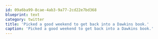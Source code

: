 ```yaml
---
id: 09a6ba99-8cae-4ab3-9a77-2cd22e7bd368
blueprint: text
category: twitter
title: 'Picked a good weekend to get back into a Dawkins book.'
caption: 'Picked a good weekend to get back into a Dawkins book.'
---
```


